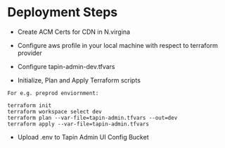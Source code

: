 # Deployment Steps

* Create ACM Certs for CDN in N.virgina

* Configure aws profile in your local machine with respect to terraform provider

* Configure tapin-admin-dev.tfvars

* Initialize, Plan and Apply Terraform scripts

``` hcl
For e.g. preprod enviornment:

terraform init
terraform workspace select dev
terraform plan --var-file=tapin-admin.tfvars --out=dev
terraform apply --var-file=tapin-admin.tfvars

```

*  Upload .env to Tapin Admin UI Config Bucket

